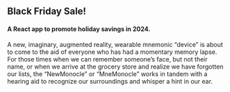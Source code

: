 ## Black Friday Sale!
#### A React app to promote holiday savings in 2024.

A new, imaginary, augmented reality, wearable mnemonic “device” is about to come to the aid of everyone who has had a momentary memory lapse. For those times when we can remember someone’s face, but not their name, or when we arrive at the grocery store and realize we have forgotten our lists, the “NewMonocle” or “MneMonocle” works in tandem with a hearing aid to recognize our surroundings and whisper a hint in our ear.
